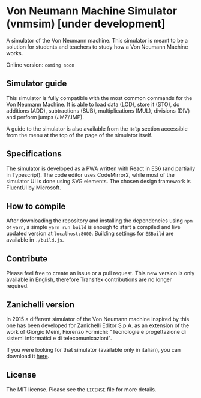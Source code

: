 # Von Neumann Machine Simulator (vnmsim) [under development]

A simulator of the Von Neumann machine.
This simulator is meant to be a solution for students and teachers to study how a Von Neumann Machine works.

Online version: `coming soon`

## Simulator guide

This simulator is fully compatible with the most common commands for the Von Neumann Machine. It is able to load data (LOD), store it (STO), do additions (ADD), subtractions (SUB), multiplications (MUL), divisions (DIV) and perform jumps (JMZ/JMP).

A guide to the simulator is also available from the `Help` section accessible from the menu at the top of the page of the simulator itself.

## Specifications

The simulator is developed as a PWA written with React in ES6 (and partially in Typescript).
The code editor uses CodeMirror2, while most of the simulator UI is done using SVG elements.
The chosen design framework is FluentUI by Microsoft.

## How to compile

After downloading the repository and installing the dependencies using `npm` or `yarn`, a simple `yarn run build` is enough to start a compiled and live updated version at `localhost:8000`.
Building settings for `ESBuild` are available in `./build.js`.

## Contribute

Please feel free to create an issue or a pull request.
This new version is only available in English, therefore Transifex contributions are no longer required.

## Zanichelli version

In 2015 a different simulator of the Von Neumann machine inspired by this one has been developed for Zanichelli Editor S.p.A. as an extension of the work of Giorgio Meini, Fiorenzo Formichi: "Tecnologie e progettazione di sistemi informatici e di telecomunicazioni".

If you were looking for that simulator (available only in italian), you can download it [here](http://goo.gl/hSwG4m).

## License

The MIT license. Please see the `LICENSE` file for more details.
